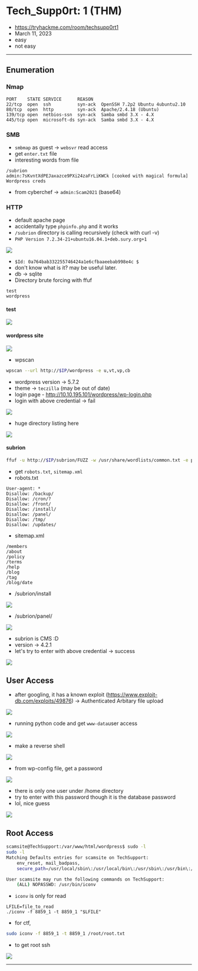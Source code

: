 # Tech_Supp0rt: 1 (THM)

- https://tryhackme.com/room/techsupp0rt1
- March 11, 2023
- easy
- not easy

---

## Enumeration

### Nmap 

```
PORT    STATE SERVICE      REASON
22/tcp  open  ssh          syn-ack  OpenSSH 7.2p2 Ubuntu 4ubuntu2.10
80/tcp  open  http         syn-ack  Apache/2.4.18 (Ubuntu)
139/tcp open  netbios-ssn  syn-ack  Samba smbd 3.X - 4.X
445/tcp open  microsoft-ds syn-ack  Samba smbd 3.X - 4.X
```

### SMB

- `smbmap` as guest -> `websvr` read access
- get `enter.txt` file
- interesting words from file
```
/subrion
admin:7sKvntXdPEJaxazce9PXi24zaFrLiKWCk [cooked with magical formula]
Wordpress creds
```
- from cyberchef -> `admin:Scam2021` (base64)

### HTTP

- default apache page
- accidentally type `phpinfo.php` and it works
- `/subrion` directory is calling recursively (check with curl -v)
- `PHP Version 7.2.34-21+ubuntu16.04.1+deb.sury.org+1`

![](screenshots/2023-03-11-01-43-14.png)

- `$Id: 0a764bab332255746424a1e6cfbaaeebab998e4c $` 
- don't know what is it? may be useful later.
- db -> sqlite
- Directory brute forcing with ffuf

```
test
wordpress
```

#### test 

![](screenshots/2023-03-11-01-55-38.png)

#### wordpress site

![](screenshots/2023-03-11-01-55-17.png)

- wpscan

```sh
wpscan --url http://$IP/wordpress -e u,vt,vp,cb
```

- wordpress version -> 5.7.2
- theme -> `teczilla` (may be out of date)
- login page - http://10.10.195.101/wordpress/wp-login.php
- login with above credential -> fail

![](screenshots/2023-03-11-02-12-49.png)

- huge directory listing here

![](screenshots/2023-03-11-02-14-16.png)

#### subrion

```sh
ffuf -u http://$IP/subrion/FUZZ -w /usr/share/wordlists/common.txt -e php,txt -c -t 128 -fw 20,1
```
- get `robots.txt`, `sitemap.xml`
- robots.txt
```
User-agent: *
Disallow: /backup/
Disallow: /cron/?
Disallow: /front/
Disallow: /install/
Disallow: /panel/
Disallow: /tmp/
Disallow: /updates/
```
- sitemap.xml
```
/members
/about
/policy
/terms
/help
/blog
/tag
/blog/date
```
- /subrion/install

![](screenshots/2023-03-11-02-30-16.png)

- /subrion/panel/

![](screenshots/2023-03-11-02-30-47.png)

- subrion is CMS :D
- version -> 4.2.1
- let's try to enter with above credential -> success

![](screenshots/2023-03-11-02-32-27.png)

## User Access

- after googling, it has a known exploit (https://www.exploit-db.com/exploits/49876) -> Authenticated Arbitary file upload

![](screenshots/2023-03-11-02-41-32.png)

- running python code and get `www-data`user access

![](screenshots/2023-03-11-02-42-43.png)

- make a reverse shell

![](screenshots/2023-03-11-02-59-20.png)

- from wp-config file, get a password

![](screenshots/2023-03-11-03-05-55.png)

- there is only one user under /home directory
- try to enter with this password though it is the database password
- lol, nice guess

![](screenshots/2023-03-11-03-08-33.png)


## Root Access

```sh
scamsite@TechSupport:/var/www/html/wordpress$ sudo -l
sudo -l
Matching Defaults entries for scamsite on TechSupport:
    env_reset, mail_badpass,
    secure_path=/usr/local/sbin\:/usr/local/bin\:/usr/sbin\:/usr/bin\:/sbin\:/bin\:/snap/bin

User scamsite may run the following commands on TechSupport:
    (ALL) NOPASSWD: /usr/bin/iconv

```

- `iconv` is only for read

```
LFILE=file_to_read
./iconv -f 8859_1 -t 8859_1 "$LFILE"
```
- for ctf, 

```sh
sudo iconv -f 8859_1 -t 8859_1 /root/root.txt  
```
- to get root ssh

![](screenshots/2023-03-11-03-16-55.png)

---